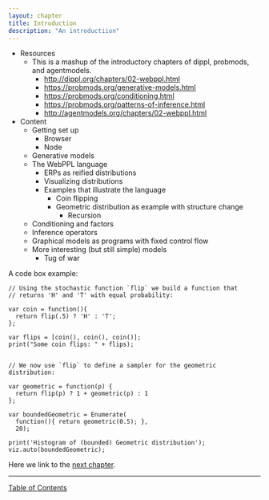 ```yaml
---
layout: chapter
title: Introduction
description: "An introductiion"
---
```


- Resources
  - This is a mashup of the introductory chapters of dippl, probmods, and agentmodels.
    - http://dippl.org/chapters/02-webppl.html
    - https://probmods.org/generative-models.html
    - https://probmods.org/conditioning.html
    - https://probmods.org/patterns-of-inference.html
    - http://agentmodels.org/chapters/02-webppl.html
- Content
  - Getting set up
    - Browser
    - Node
  - Generative models
  - The WebPPL language
    - ERPs as reified distributions
    - Visualizing distributions
    - Examples that illustrate the language
      - Coin flipping
      - Geometric distribution as example with structure change
        - Recursion
  - Conditioning and factors
  - Inference operators
  - Graphical models as programs with fixed control flow
  - More interesting (but still simple) models
    - Tug of war

A code box example:

~~~~
// Using the stochastic function `flip` we build a function that
// returns 'H' and 'T' with equal probability:

var coin = function(){
  return flip(.5) ? 'H' : 'T';
};

var flips = [coin(), coin(), coin()];
print("Some coin flips: " + flips);


// We now use `flip` to define a sampler for the geometric distribution:

var geometric = function(p) {
  return flip(p) ? 1 + geometric(p) : 1
};

var boundedGeometric = Enumerate(
  function(){ return geometric(0.5); }, 
  20);

print('Histogram of (bounded) Geometric distribution');
viz.auto(boundedGeometric);
~~~~

Here we link to the [next chapter](/chapters/2-tour.html).

--------------

[Table of Contents](/)
